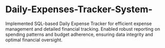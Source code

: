 # Daily-Expenses-Tracker-System-
Implemented SQL-based Daily Expense Tracker for efficient expense management and detailed financial tracking. Enabled robust reporting on spending patterns and budget adherence, ensuring data integrity and optimal financial oversight.
